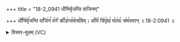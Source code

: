+++
title = "18-2_0941 धीभिर्मृजन्ति वाजिनम्"

+++
धी꣣भि꣡र्मृ꣢जन्ति वा꣣जि꣢नं꣣ व꣢ने꣣ क्री꣡ड꣢न्त꣣म꣡त्य꣢विम्। अ꣣भि꣡ त्रि꣢पृ꣣ष्ठं꣢ म꣣त꣢यः꣣ स꣡म꣢स्वरन् ॥ 18-2:0941 ॥

<details><summary>विस्वर-मूलम् (VC)</summary>

धीभिर्मृजन्ति वाजिनं वने क्रीडन्तमत्यविम् । अभि त्रिपृष्ठं मतयः समस्वरन् ॥९४१॥
</details>